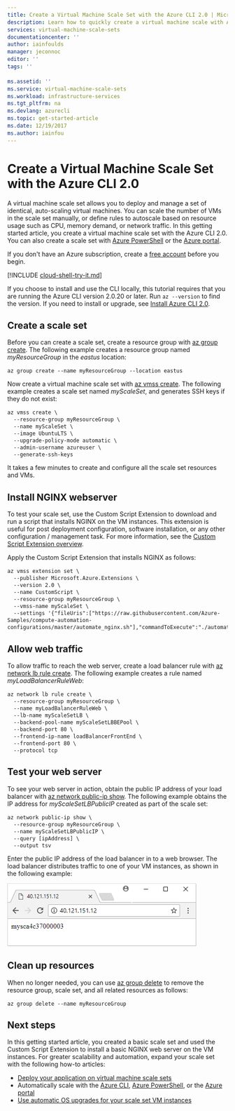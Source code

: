 ```yaml
---
title: Create a Virtual Machine Scale Set with the Azure CLI 2.0 | Microsoft Docs
description: Learn how to quickly create a virtual machine scale with Azure PowerShell
services: virtual-machine-scale-sets
documentationcenter: ''
author: iainfoulds
manager: jeconnoc
editor: ''
tags: ''

ms.assetid: ''
ms.service: virtual-machine-scale-sets
ms.workload: infrastructure-services
ms.tgt_pltfrm: na
ms.devlang: azurecli
ms.topic: get-started-article
ms.date: 12/19/2017
ms.author: iainfou
---
```


# Create a Virtual Machine Scale Set with the Azure CLI 2.0
A virtual machine scale set allows you to deploy and manage a set of identical, auto-scaling virtual machines. You can scale the number of VMs in the scale set manually, or define rules to autoscale based on resource usage such as CPU, memory demand, or network traffic. In this getting started article, you create a virtual machine scale set with the Azure CLI 2.0. You can also create a scale set with [Azure PowerShell](virtual-machine-scale-sets-create-powershell.md) or the [Azure portal](virtual-machine-scale-sets-create-portal.md).

If you don't have an Azure subscription, create a [free account](https://azure.microsoft.com/free/?WT.mc_id=A261C142F) before you begin.

[!INCLUDE [cloud-shell-try-it.md](../../includes/cloud-shell-try-it.md)]

If you choose to install and use the CLI locally, this tutorial requires that you are running the Azure CLI version 2.0.20 or later. Run `az --version` to find the version. If you need to install or upgrade, see [Install Azure CLI 2.0]( /cli/azure/install-azure-cli). 


## Create a scale set
Before you can create a scale set, create a resource group with [az group create](/cli/azure/group#create). The following example creates a resource group named *myResourceGroup* in the *eastus* location:

```azurecli-interactive 
az group create --name myResourceGroup --location eastus
```

Now create a virtual machine scale set with [az vmss create](/cli/azure/vmss#create). The following example creates a scale set named *myScaleSet*, and generates SSH keys if they do not exist:

```azurecli-interactive 
az vmss create \
  --resource-group myResourceGroup \
  --name myScaleSet \
  --image UbuntuLTS \
  --upgrade-policy-mode automatic \
  --admin-username azureuser \
  --generate-ssh-keys
```

It takes a few minutes to create and configure all the scale set resources and VMs.


## Install NGINX webserver
To test your scale set, use the Custom Script Extension to download and run a script that installs NGINX on the VM instances. This extension is useful for post deployment configuration, software installation, or any other configuration / management task. For more information, see the [Custom Script Extension overview](../virtual-machines/windows/extensions-customscript.md).

Apply the Custom Script Extension that installs NGINX as follows:

```azurecli-interactive
az vmss extension set \
  --publisher Microsoft.Azure.Extensions \
  --version 2.0 \
  --name CustomScript \
  --resource-group myResourceGroup \
  --vmss-name myScaleSet \
  --settings '{"fileUris":["https://raw.githubusercontent.com/Azure-Samples/compute-automation-configurations/master/automate_nginx.sh"],"commandToExecute":"./automate_nginx.sh"}'
```


## Allow web traffic
To allow traffic to reach the web server, create a load balancer rule with [az network lb rule create](/cli/azure/network/lb/rule#create). The following example creates a rule named *myLoadBalancerRuleWeb*:

```azurecli-interactive 
az network lb rule create \
  --resource-group myResourceGroup \
  --name myLoadBalancerRuleWeb \
  --lb-name myScaleSetLB \
  --backend-pool-name myScaleSetLBBEPool \
  --backend-port 80 \
  --frontend-ip-name loadBalancerFrontEnd \
  --frontend-port 80 \
  --protocol tcp
```


## Test your web server
To see your web server in action, obtain the public IP address of your load balancer with [az network public-ip show](/cli/azure/network/public-ip#show). The following example obtains the IP address for *myScaleSetLBPublicIP* created as part of the scale set:

```azurecli-interactive 
az network public-ip show \
  --resource-group myResourceGroup \
  --name myScaleSetLBPublicIP \
  --query [ipAddress] \
  --output tsv
```

Enter the public IP address of the load balancer in to a web browser. The load balancer distributes traffic to one of your VM instances, as shown in the following example:

![Default web page in NGINX](media/virtual-machine-scale-sets-create-cli/running-nginx-site.png)


## Clean up resources
When no longer needed, you can use [az group delete](/cli/azure/group#delete) to remove the resource group, scale set, and all related resources as follows:

```azurecli-interactive 
az group delete --name myResourceGroup
```


## Next steps
In this getting started article, you created a basic scale set and used the Custom Script Extension to install a basic NGINX web server on the VM instances. For greater scalability and automation, expand your scale set with the following how-to articles:

- [Deploy your application on virtual machine scale sets](virtual-machine-scale-sets-deploy-app.md)
- Automatically scale with the [Azure CLI](virtual-machine-scale-sets-autoscale-cli.md), [Azure PowerShell](virtual-machine-scale-sets-autoscale-powershell.md), or the [Azure portal](virtual-machine-scale-sets-autoscale-portal.md)
- [Use automatic OS upgrades for your scale set VM instances](virtual-machine-scale-sets-automatic-upgrade.md)